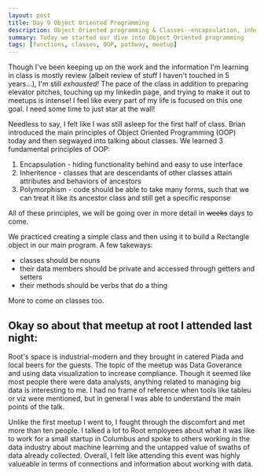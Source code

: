 ```yaml
---
layout: post
title: Day 9 Object Oriented Programming
description: Object Oriented programming & Classes--encapsulation, inheritence, & polymorphism 
summary: Today we started our dive into Object Oriented programming
tags: [functions, classes, OOP, pathway, meetup]
---
```

Though I've been keeping up on the work and the information I'm learning in class is mostly review (albeit review of stuff I haven't touched in 5 years...), I'm still *exhausted!* The pace of the class in addition to preparing elevator pitches, touching up my linkedin page, and trying to make it out to meetups is intense! I feel like every part of my life is focused on this one goal. I need some time to just star at the wall! 

Needless to say, I felt like I was still asleep for the first half of class. Brian introduced the main principles of Object Oriented Programming (OOP) today and then segwayed into talking about classes. We learned 3 fundamental principles of OOP:
1. Encapsulation - hiding functionality behind and easy to use interface
2. Inheritence - classes that are descendants of other classes attain attributes and behaviors of ancestors
3. Polymorphism - code should be able to take many forms, such that we can treat it like its ancestor class and still get a specific response

All of these principles, we will be going over in more detail in <del>weeks</del> days to come. 

We practiced creating a simple class and then using it to build a Rectangle object in our main program. A few takeways:
* classes should be nouns
* their data members should be private and accessed through getters and setters
* their methods should be verbs that do a thing

More to come on classes too. 

## Okay so about that meetup at root I attended last night: 

Root's space is industrial-modern and they brought in catered Piada and local beers for the guests. The topic of the meetup was Data Goverance and using data visualization to increase compliance. Though it seemed like most people there were data analysts, anything related to managing big data is interesting to me. I had no frame of reference when tools like tableu or viz were mentioned, but in general I was able to understand the main points of the talk. 

Unlike the first meetup I went to, I fought through the discomfort and met more than ten people. I talked a lot to Root employees about what it was like to work for a small startup in Columbus and spoke to others working in the data industry about machine learning and the untapped value of swaths of data already collected. Overall, I felt like attending this event was highly valueable in terms of connections and information about working with data. 




